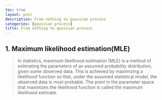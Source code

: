 ```yaml
---
toc: true
layout: post
description: From nothing to gaussian process
categories: [gaussian process]
title: From nothing to gaussian process
---
```


## 1. Maximum likelihood estimation(MLE)
> In statistics, maximum likelihood estimation (MLE) is a method of estimating the parameters of an assumed probability distribution, given some observed data. This is achieved by maximizing a likelihood function so that, under the assumed statistical model, the observed data is most probable. The point in the parameter space that maximizes the likelihood function is called the maximum likelihood estimate.

